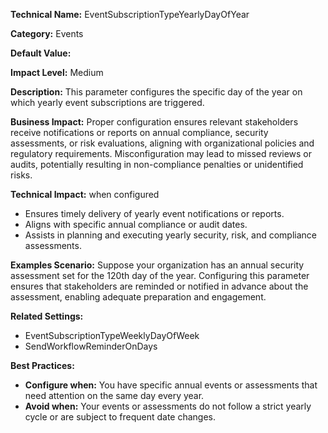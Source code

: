 **Technical Name:** EventSubscriptionTypeYearlyDayOfYear

**Category:** Events

**Default Value:** 

**Impact Level:** Medium

**Description:** This parameter configures the specific day of the year on which yearly event subscriptions are triggered.

**Business Impact:** Proper configuration ensures relevant stakeholders receive notifications or reports on annual compliance, security assessments, or risk evaluations, aligning with organizational policies and regulatory requirements. Misconfiguration may lead to missed reviews or audits, potentially resulting in non-compliance penalties or unidentified risks.

**Technical Impact:** when configured

- Ensures timely delivery of yearly event notifications or reports.
- Aligns with specific annual compliance or audit dates.
- Assists in planning and executing yearly security, risk, and compliance assessments.

**Examples Scenario:** Suppose your organization has an annual security assessment set for the 120th day of the year. Configuring this parameter ensures that stakeholders are reminded or notified in advance about the assessment, enabling adequate preparation and engagement.

**Related Settings:** 

- EventSubscriptionTypeWeeklyDayOfWeek
- SendWorkflowReminderOnDays

**Best Practices:** 

- **Configure when:** You have specific annual events or assessments that need attention on the same day every year. 
- **Avoid when:** Your events or assessments do not follow a strict yearly cycle or are subject to frequent date changes.